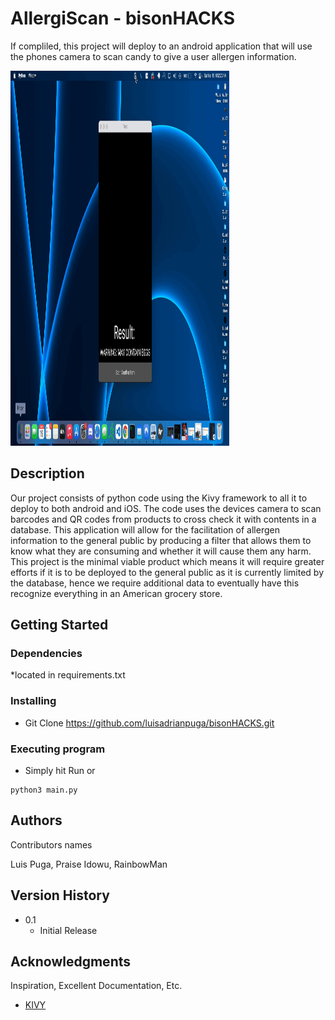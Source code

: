 # AllergiScan - bisonHACKS

If compliled, this project will deploy to an android application that will use the phones camera to scan candy to give a user allergen information.

<img src="https://github.com/luisadrianpuga/bisonHACKS/blob/main/demo.gif" width="350" height="600"/>



## Description

Our project consists of python code using the Kivy framework to all it to deploy to both android and iOS. The code uses the devices camera to scan barcodes and QR codes from products to cross check it with contents in a database. This application will allow for the facilitation of allergen information to the general public by producing a filter that allows them to know what they are consuming and whether it will cause them any harm. This project is the minimal viable product which means it will require greater efforts if it is to be deployed to the general public as it is currently limited by the database, hence we require additional data to eventually have this recognize everything in an American grocery store. 

## Getting Started

### Dependencies

*located in requirements.txt

### Installing

* Git Clone https://github.com/luisadrianpuga/bisonHACKS.git


### Executing program

* Simply hit Run or
```
python3 main.py
```



## Authors

Contributors names 

Luis Puga,
Praise Idowu,
RainbowMan

## Version History

* 0.1
    * Initial Release



## Acknowledgments

Inspiration, Excellent Documentation, Etc.
* [KIVY](https://kivy.org/#home)
